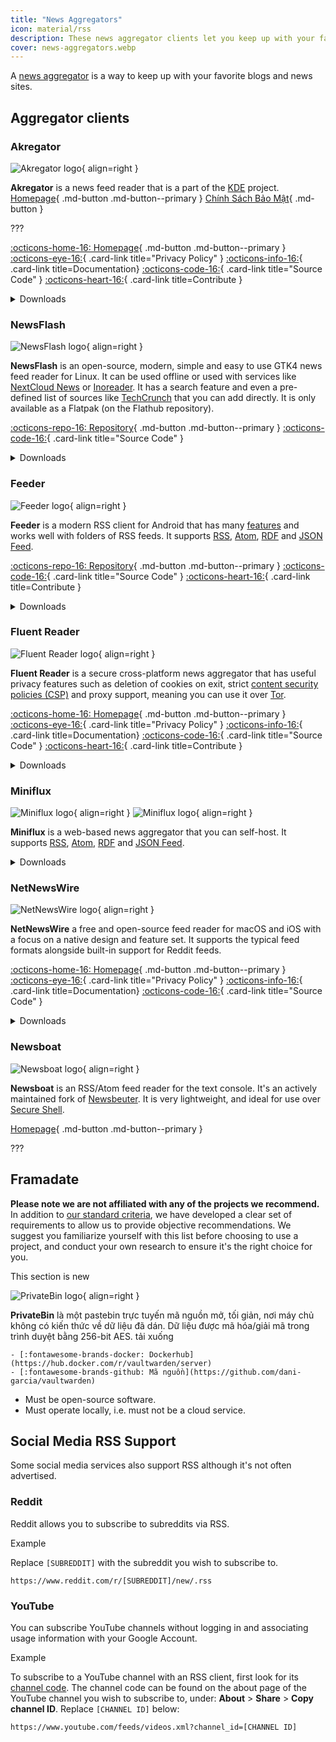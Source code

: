 ```yaml
---
title: "News Aggregators"
icon: material/rss
description: These news aggregator clients let you keep up with your favorite blogs and news sites using internet standards like RSS.
cover: news-aggregators.webp
---
```


A [news aggregator](https://en.wikipedia.org/wiki/News_aggregator) is a way to keep up with your favorite blogs and news sites.

## Aggregator clients

### Akregator

<div class="admonition recommendation" markdown>

![Akregator logo](assets/img/news-aggregators/akregator.svg){ align=right }

**Akregator** is a news feed reader that is a part of the [KDE](https://kde.org) project. [Homepage](https://hyliu.me/fluent-reader){ .md-button .md-button--primary } [Chính Sách Bảo Mật](https://github.com/yang991178/fluent-reader/wiki/Privacy){ .md-button }

???

[:octicons-home-16: Homepage](https://apps.kde.org/akregator){ .md-button .md-button--primary }
[:octicons-eye-16:](https://kde.org/privacypolicy-apps){ .card-link title="Privacy Policy" }
[:octicons-info-16:](https://docs.kde.org/?application=akregator){ .card-link title=Documentation}
[:octicons-code-16:](https://invent.kde.org/pim/akregator){ .card-link title="Source Code" }
[:octicons-heart-16:](https://kde.org/community/donations/){ .card-link title=Contribute }

<details class="downloads" markdown>
<summary>Downloads</summary>

- [:simple-flathub: Flathub](https://flathub.org/apps/details/org.kde.akregator)

</details>

</div>

### NewsFlash

<div class="admonition recommendation" markdown>

![NewsFlash logo](assets/img/news-aggregators/newsflash.png){ align=right }

**NewsFlash** is an open-source, modern, simple and easy to use GTK4 news feed reader for Linux. It can be used offline or used with services like [NextCloud News](https://apps.nextcloud.com/apps/news) or [Inoreader](https://inoreader.com). It has a search feature and even a pre-defined list of sources like [TechCrunch](https://techcrunch.com) that you can add directly. It is only available as a Flatpak (on the Flathub repository).

[:octicons-repo-16: Repository](https://gitlab.com/news-flash/news_flash_gtk){ .md-button .md-button--primary }
[:octicons-code-16:](https://gitlab.com/news-flash/news_flash_gtk){ .card-link title="Source Code" }

<details class="downloads" markdown>
<summary>Downloads</summary>

- [:simple-flathub: Flathub](https://flathub.org/apps/io.gitlab.news_flash.NewsFlash)

</details>

</div>

### Feeder

<div class="admonition recommendation" markdown>

![Feeder logo](assets/img/news-aggregators/feeder.png){ align=right }

**Feeder** is a modern RSS client for Android that has many [features](https://gitlab.com/spacecowboy/Feeder#features) and works well with folders of RSS feeds. It supports [RSS](https://en.wikipedia.org/wiki/RSS), [Atom](https://en.wikipedia.org/wiki/Atom_(Web_standard)), [RDF](https://en.wikipedia.org/wiki/RDF%2FXML) and [JSON Feed](https://en.wikipedia.org/wiki/JSON_Feed).

[:octicons-repo-16: Repository](https://github.com/spacecowboy/Feeder){ .md-button .md-button--primary }
[:octicons-code-16:](https://github.com/spacecowboy/Feeder){ .card-link title="Source Code" }
[:octicons-heart-16:](https://ko-fi.com/spacecowboy){ .card-link title=Contribute }

<details class="downloads" markdown>
<summary>Downloads</summary>

- [:simple-googleplay: Google Play](https://play.google.com/store/apps/details?id=com.nononsenseapps.feeder.play)

</details>

</div>

### Fluent Reader

<div class="admonition recommendation" markdown>

![Fluent Reader logo](assets/img/news-aggregators/fluent-reader.svg){ align=right }

**Fluent Reader** is a secure cross-platform news aggregator that has useful privacy features such as deletion of cookies on exit, strict [content security policies (CSP)](https://en.wikipedia.org/wiki/Content_Security_Policy) and proxy support, meaning you can use it over [Tor](tor.md).

[:octicons-home-16: Homepage](https://hyliu.me/fluent-reader){ .md-button .md-button--primary }
[:octicons-eye-16:](https://github.com/yang991178/fluent-reader/wiki/Privacy){ .card-link title="Privacy Policy" }
[:octicons-info-16:](https://github.com/yang991178/fluent-reader/wiki/){ .card-link title=Documentation}
[:octicons-code-16:](https://github.com/yang991178/fluent-reader){ .card-link title="Source Code" }
[:octicons-heart-16:](https://github.com/sponsors/yang991178){ .card-link title=Contribute }

<details class="downloads" markdown>
<summary>Downloads</summary>

- [:simple-windows11: Windows](https://hyliu.me/fluent-reader)
- [:simple-appstore: App Store](https://apps.apple.com/app/id1520907427)

</details>

</div>

### Miniflux

<div class="admonition recommendation" markdown>

![Miniflux logo](assets/img/news-aggregators/miniflux.svg#only-light){ align=right }
![Miniflux logo](assets/img/news-aggregators/miniflux-dark.svg#only-dark){ align=right }

**Miniflux** is a web-based news aggregator that you can self-host. It supports [RSS](https://en.wikipedia.org/wiki/RSS), [Atom](https://en.wikipedia.org/wiki/Atom_(Web_standard)), [RDF](https://en.wikipedia.org/wiki/RDF%2FXML) and [JSON Feed](https://en.wikipedia.org/wiki/JSON_Feed).

<details class="downloads" markdown>
<summary>Downloads</summary>

[:octicons-home-16: Homepage](https://miniflux.app){ .md-button .md-button--primary }
[:octicons-info-16:](https://miniflux.app/docs/index.html){ .card-link title=Documentation}
[:octicons-code-16:](https://github.com/miniflux/v2){ .card-link title="Source Code" }
[:octicons-heart-16:](https://miniflux.app/#donations){ .card-link title=Contribute }

</details>

</div>

### NetNewsWire

<div class="admonition recommendation" markdown>

![NetNewsWire logo](assets/img/news-aggregators/netnewswire.png){ align=right }

**NetNewsWire** a free and open-source feed reader for macOS and iOS with a focus on a native design and feature set. It supports the typical feed formats alongside built-in support for Reddit feeds.

[:octicons-home-16: Homepage](https://netnewswire.com/){ .md-button .md-button--primary }
[:octicons-eye-16:](https://netnewswire.com/privacypolicy.html){ .card-link title="Privacy Policy" }
[:octicons-info-16:](https://netnewswire.com/help/){ .card-link title=Documentation}
[:octicons-code-16:](https://github.com/Ranchero-Software/NetNewsWire){ .card-link title="Source Code" }

<details class="downloads" markdown>
<summary>Downloads</summary>

- [:simple-appstore: App Store](https://apps.apple.com/us/app/netnewswire-rss-reader/id1480640210)
- [:simple-apple: macOS](https://netnewswire.com)

</details>

</div>

### Newsboat

<div class="admonition recommendation" markdown>

![Newsboat logo](assets/img/news-aggregators/newsboat.svg){ align=right }

**Newsboat** is an RSS/Atom feed reader for the text console. It's an actively maintained fork of [Newsbeuter](https://en.wikipedia.org/wiki/Newsbeuter). It is very lightweight, and ideal for use over [Secure Shell](https://en.wikipedia.org/wiki/Secure_Shell).

[Homepage](https://newsboat.org){ .md-button .md-button--primary }

???

</div>

## Framadate

**Please note we are not affiliated with any of the projects we recommend.** In addition to [our standard criteria](about/criteria.md), we have developed a clear set of requirements to allow us to provide objective recommendations. We suggest you familiarize yourself with this list before choosing to use a project, and conduct your own research to ensure it's the right choice for you.

<div class="admonition example" markdown>
<p class="admonition-title">This section is new</p>

![PrivateBin logo](assets/img/productivity/privatebin.svg){ align=right }

**PrivateBin** là một pastebin trực tuyến mã nguồn mở, tối giản, nơi máy chủ không có kiến ​​thức về dữ liệu đã dán. Dữ liệu được mã hóa/giải mã trong trình duyệt bằng 256-bit AES. tải xuống

    - [:fontawesome-brands-docker: Dockerhub](https://hub.docker.com/r/vaultwarden/server)
    - [:fontawesome-brands-github: Mã nguồn](https://github.com/dani-garcia/vaultwarden)

</div>

- Must be open-source software.
- Must operate locally, i.e. must not be a cloud service.

## Social Media RSS Support

Some social media services also support RSS although it's not often advertised.

### Reddit

Reddit allows you to subscribe to subreddits via RSS.

<div class="admonition example" markdown>
<p class="admonition-title">Example</p>

Replace `[SUBREDDIT]` with the subreddit you wish to subscribe to.

```text
https://www.reddit.com/r/[SUBREDDIT]/new/.rss
```

</div>

### YouTube

You can subscribe YouTube channels without logging in and associating usage information with your Google Account.

<div class="admonition example" markdown>
<p class="admonition-title">Example</p>

To subscribe to a YouTube channel with an RSS client, first look for its [channel code](https://support.google.com/youtube/answer/6180214). The channel code can be found on the about page of the YouTube channel you wish to subscribe to, under: **About** > **Share** > **Copy channel ID**. Replace `[CHANNEL ID]` below:

```text
https://www.youtube.com/feeds/videos.xml?channel_id=[CHANNEL ID]
```

</div>
